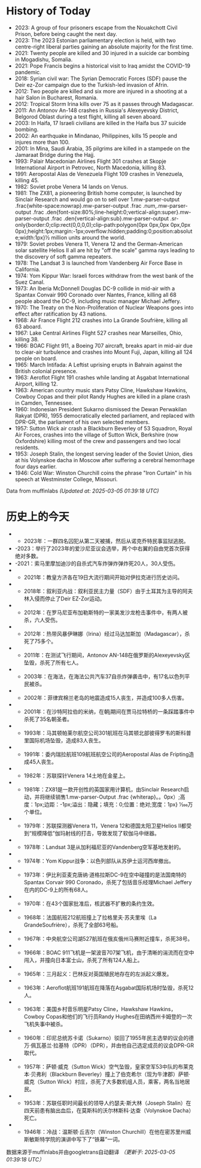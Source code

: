 # History of Today 

- 2023: A group of four prisoners escape from the Nouakchott Civil Prison, before being caught the next day.
- 2023: The 2023 Estonian parliamentary election is held, with two centre-right liberal parties gaining an absolute majority for the first time.
- 2021: Twenty people are killed and 30 injured in a suicide car bombing in Mogadishu, Somalia.
- 2021: Pope Francis begins a historical visit to Iraq amidst the COVID-19 pandemic.
- 2018: Syrian civil war: The Syrian Democratic Forces (SDF) pause the Deir ez-Zor campaign due to the Turkish-led invasion of Afrin.
- 2012: Two people are killed and six more are injured in a shooting at a hair Salon in Bucharest, Romania.
- 2012: Tropical Storm Irina kills over 75 as it passes through Madagascar.
- 2011: An Antonov An-148 crashes in Russia's Alexeyevsky District, Belgorod Oblast during a test flight, killing all seven aboard.
- 2003: In Haifa, 17 Israeli civilians are killed in the Haifa bus 37 suicide bombing.
- 2002: An earthquake in Mindanao, Philippines, kills 15 people and injures more than 100.
- 2001: In Mina, Saudi Arabia, 35 pilgrims are killed in a stampede on the Jamaraat Bridge during the Hajj.
- 1993: Palair Macedonian Airlines Flight 301 crashes at Skopje International Airport in Petrovec, North Macedonia, killing 83.
- 1991: Aeropostal Alas de Venezuela Flight 109 crashes in Venezuela, killing 45.
- 1982: Soviet probe Venera 14 lands on Venus.
- 1981: The ZX81, a pioneering British home computer, is launched by Sinclair Research and would go on to sell over 1.mw-parser-output .frac{white-space:nowrap}.mw-parser-output .frac .num,.mw-parser-output .frac .den{font-size:80%;line-height:0;vertical-align:super}.mw-parser-output .frac .den{vertical-align:sub}.mw-parser-output .sr-only{border:0;clip:rect(0,0,0,0);clip-path:polygon(0px 0px,0px 0px,0px 0px);height:1px;margin:-1px;overflow:hidden;padding:0;position:absolute;width:1px}1⁄2 million units around the world.
- 1979: Soviet probes Venera 11, Venera 12 and the German-American solar satellite Helios II all are hit by "off the scale" gamma rays leading to the discovery of soft gamma repeaters.
- 1978: The Landsat 3 is launched from Vandenberg Air Force Base in California.
- 1974: Yom Kippur War: Israeli forces withdraw from the west bank of the Suez Canal.
- 1973: An Iberia McDonnell Douglas DC-9 collide in mid-air with a Spantax Convair 990 Coronado over Nantes, France, killing all 68 people aboard the DC-9, including music manager Michael Jeffery.
- 1970: The Treaty on the Non-Proliferation of Nuclear Weapons goes into effect after ratification by 43 nations.
- 1968: Air France Flight 212 crashes into La Grande Soufrière, killing all 63 aboard.
- 1967: Lake Central Airlines Flight 527 crashes near Marseilles, Ohio, killing 38.
- 1966: BOAC Flight 911, a Boeing 707 aircraft, breaks apart in mid-air due to clear-air turbulence and crashes into Mount Fuji, Japan, killing all 124 people on board.
- 1965: March Intifada: A Leftist uprising erupts in Bahrain against the British colonial presence.
- 1963: Aeroflot Flight 191 crashes while landing at Aşgabat International Airport, killing 12.
- 1963: American country music stars Patsy Cline, Hawkshaw Hawkins, Cowboy Copas and their pilot Randy Hughes are killed in a plane crash in Camden, Tennessee.
- 1960: Indonesian President Sukarno dismissed the Dewan Perwakilan Rakyat (DPR), 1955 democratically elected parliament, and replaced with DPR-GR, the parliament of his own selected members.
- 1957: Sutton Wick air crash a Blackburn Beverley of 53 Squadron, Royal Air Forces, crashes into the village of Sutton Wick, Berkshire (now Oxfordshire) killing most of the crew and passengers and two local residents.
- 1953: Joseph Stalin, the longest serving leader of the Soviet Union, dies at his Volynskoe dacha in Moscow after suffering a cerebral hemorrhage four days earlier.
- 1946: Cold War: Winston Churchill coins the phrase "Iron Curtain" in his speech at Westminster College, Missouri.

Data from muffinlabs
*(Updated at: 2025-03-05 01:39:18 UTC)*

# 历史上的今天 

- -  2023年：一群四名囚犯从第二天被捕，然后从诺克乔特民事监狱逃脱。
- -2023：举行了2023年的爱沙尼亚议会选举，两个中右翼的自由党首次获得绝对多数。
- -2021：索马里摩加迪沙的自杀式汽车炸弹炸弹炸死20人，30人受伤。
- -  2021年：教皇方济各在19日大流行期间开始对伊拉克进行历史访问。
- -  2018年：叙利亚内战：叙利亚民主力量（SDF）由于土耳其为主导的阿夫林入侵而停止了Deir EZ-Zor运动。
- -  2012年：在罗马尼亚布加勒斯特的一家美发沙龙枪击事件中，有两人被杀，六人受伤。
- -  2012年：热带风暴伊琳娜（Irina）经过马达加斯加（Madagascar），杀死了75多个。
- -  2011年：在测试飞行期间，Antonov AN-148在俄罗斯的Alexeyevsky区坠毁，杀死了所有七人。
- -  2003年：在海法，在海法公共汽车37自杀炸弹袭击中，有17名以色列平民被杀。
- -  2002年：菲律宾棉兰老岛的地震造成15人丧生，并造成100多人伤害。
- -  2001年：在沙特阿拉伯的米纳，在朝j期间在贾马拉特桥的一条踩踏事件中杀死了35名朝圣者。
- -  1993年：马其顿帕莱尔航空公司301航班在马其顿北部彼得罗韦的斯科普里国际机场坠毁，造成83人丧生。
- -  1991年：委内瑞拉航班109航班航空公司的Aeropostal Alas de Fripting造成45人丧生。
- -  1982年：苏联探针Venera 14土地在金星上。
- -  1981年：ZX81是一款开创性的英国家用计算机，由Sinclair Research启动，并将继续销售1.mw-parser-Output .frac {whiterap}。。0px）;高度：1px;边距：-1px;溢出：隐藏；填充：0;位置：绝对;宽度：1px} 1⁄200万个单位。
- -  1979年：苏联探测器Venera 11，Venera 12和德国太阳卫星Helios II都受到“规模降低”伽玛射线的打击，导致发现了软伽马中继器。
- -  1978年：Landsat 3是从加利福尼亚的Vandenberg空军基地发射的。
- -  1974年：Yom Kippur战争：以色列部队从苏伊士运河西岸撤出。
- -  1973年：伊比利亚麦克唐纳·道格拉斯DC-9在空中碰撞的是法国南特的Spantax Corvair 990 Coronado，杀死了包括音乐经理Michael Jeffery在内的DC-9上的所有68人。
- -  1970年：在43个国家批准后，核武器不扩散的条约生效。
- -  1968年：法国航班212航班撞上了拉格里夫·苏夫里埃（La GrandeSoufrière），杀死了全部63号船。
- -  1967年：中央航空公司湖527航班在俄亥俄州马赛附近撞车，杀死38号。
- -  1966年：BOAC 911飞机是一架波音707架飞机，由于清晰的湍流而在空中闯入，并撞向日本富士山，杀死了所有124人船上。
- -  1965年：三月起义：巴林反对英国殖民地存在的左派起义爆发。
- -  1963年：Aeroflot航班191航班在降落在Aşgabat国际机场时坠毁，杀死12人。
- -  1963年：美国乡村音乐明星Patsy Cline，Hawkshaw Hawkins，Cowboy Copas和他们的飞行员Randy Hughes在田纳西州卡姆登的一次飞机失事中被杀。
- -  1960年：印尼总统苏卡诺（Sukarno）驳回了1955年民主选举的议会的德万·佩瓦基兰·拉基特（DPR）（DPR），并由他自己选定成员的议会DPR-GR取代。
- -  1957年：萨顿·威克（Sutton Wick）空气坠毁，皇家空军53中队的布莱克本·贝弗利（Blackburn Beverley）撞上了伯克希尔（现为牛津郡）萨顿·威克（Sutton Wick）村庄，杀死了大多数机组人员，乘客，两名当地居民。
- -  1953年：苏联任职时间最长的领导人约瑟夫·斯大林（Joseph Stalin）在四天前患有脑出血后，在莫斯科的沃尔林斯科·达查（Volynskoe Dacha）死亡。
- -  1946年：冷战：温斯顿·丘吉尔（Winston Churchill）在他在密苏里州威斯敏斯特学院的演讲中写下了“铁幕”一词。

数据来源于muffinlabs并由googletrans自动翻译
*（更新于: 2025-03-05 01:39:18 UTC）*